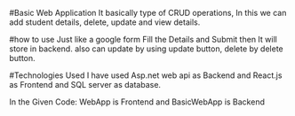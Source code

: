 #Basic Web Application
It basically type of CRUD operations, In this we can add student details, delete, update and view details.

#how to use
Just like a google form Fill the Details and Submit then It will store in backend.
also can update by using update button, delete by delete button.

#Technologies Used
I have used Asp.net web api as Backend and React.js as Frontend and SQL server as database.

In the Given Code:
WebApp is Frontend and BasicWebApp is Backend
